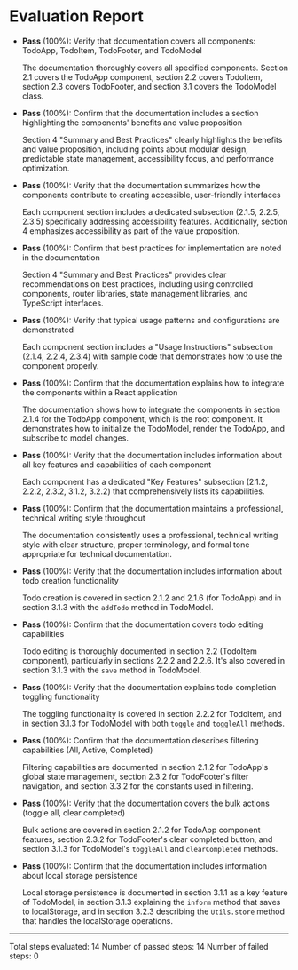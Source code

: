 # Evaluation Report

- **Pass** (100%): Verify that documentation covers all components: TodoApp, TodoItem, TodoFooter, and TodoModel
  
  The documentation thoroughly covers all specified components. Section 2.1 covers the TodoApp component, section 2.2 covers TodoItem, section 2.3 covers TodoFooter, and section 3.1 covers the TodoModel class.

- **Pass** (100%): Confirm that the documentation includes a section highlighting the components' benefits and value proposition
  
  Section 4 "Summary and Best Practices" clearly highlights the benefits and value proposition, including points about modular design, predictable state management, accessibility focus, and performance optimization.

- **Pass** (100%): Verify that the documentation summarizes how the components contribute to creating accessible, user-friendly interfaces
  
  Each component section includes a dedicated subsection (2.1.5, 2.2.5, 2.3.5) specifically addressing accessibility features. Additionally, section 4 emphasizes accessibility as part of the value proposition.

- **Pass** (100%): Confirm that best practices for implementation are noted in the documentation
  
  Section 4 "Summary and Best Practices" provides clear recommendations on best practices, including using controlled components, router libraries, state management libraries, and TypeScript interfaces.

- **Pass** (100%): Verify that typical usage patterns and configurations are demonstrated
  
  Each component section includes a "Usage Instructions" subsection (2.1.4, 2.2.4, 2.3.4) with sample code that demonstrates how to use the component properly.

- **Pass** (100%): Confirm that the documentation explains how to integrate the components within a React application
  
  The documentation shows how to integrate the components in section 2.1.4 for the TodoApp component, which is the root component. It demonstrates how to initialize the TodoModel, render the TodoApp, and subscribe to model changes.

- **Pass** (100%): Verify that the documentation includes information about all key features and capabilities of each component
  
  Each component has a dedicated "Key Features" subsection (2.1.2, 2.2.2, 2.3.2, 3.1.2, 3.2.2) that comprehensively lists its capabilities.

- **Pass** (100%): Confirm that the documentation maintains a professional, technical writing style throughout
  
  The documentation consistently uses a professional, technical writing style with clear structure, proper terminology, and formal tone appropriate for technical documentation.

- **Pass** (100%): Verify that the documentation includes information about todo creation functionality
  
  Todo creation is covered in section 2.1.2 and 2.1.6 (for TodoApp) and in section 3.1.3 with the `addTodo` method in TodoModel.

- **Pass** (100%): Confirm that the documentation covers todo editing capabilities
  
  Todo editing is thoroughly documented in section 2.2 (TodoItem component), particularly in sections 2.2.2 and 2.2.6. It's also covered in section 3.1.3 with the `save` method in TodoModel.

- **Pass** (100%): Verify that the documentation explains todo completion toggling functionality
  
  The toggling functionality is covered in section 2.2.2 for TodoItem, and in section 3.1.3 for TodoModel with both `toggle` and `toggleAll` methods.

- **Pass** (100%): Confirm that the documentation describes filtering capabilities (All, Active, Completed)
  
  Filtering capabilities are documented in section 2.1.2 for TodoApp's global state management, section 2.3.2 for TodoFooter's filter navigation, and section 3.3.2 for the constants used in filtering.

- **Pass** (100%): Verify that the documentation covers the bulk actions (toggle all, clear completed)
  
  Bulk actions are covered in section 2.1.2 for TodoApp component features, section 2.3.2 for TodoFooter's clear completed button, and section 3.1.3 for TodoModel's `toggleAll` and `clearCompleted` methods.

- **Pass** (100%): Confirm that the documentation includes information about local storage persistence
  
  Local storage persistence is documented in section 3.1.1 as a key feature of TodoModel, in section 3.1.3 explaining the `inform` method that saves to localStorage, and in section 3.2.3 describing the `Utils.store` method that handles the localStorage operations.

---

Total steps evaluated: 14
Number of passed steps: 14
Number of failed steps: 0